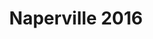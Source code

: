 ---
title: Naperville 2016
showTitle: true
image: /img/photos/sunice.jpg
materials:
description: Some description of the drawing
---